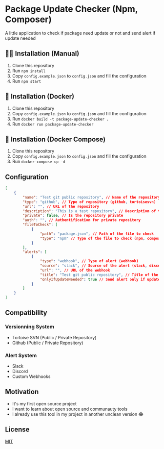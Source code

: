 # Package Update Checker (Npm, Composer)
A little application to check if package need update or not and send alert if update needed

## 💪🏻 Installation (Manual)
1. Clone this repository
2. Run `npm install`
3. Copy `config.example.json` to `config.json` and fill the configuration
4. Run `npm start`

## 🐳 Installation (Docker)
1. Clone this repository
2. Copy `config.example.json` to `config.json` and fill the configuration
3. Run `docker build -t package-update-checker .`
4. Run `docker run package-update-checker`

## 🐳 Installation (Docker Compose)
1. Clone this repository
2. Copy `config.example.json` to `config.json` and fill the configuration
3. Run `docker-compose up -d`

## Configuration
```json
[
	{
		"name": "Test git public repository", // Name of the repository
		"type": "github", // Type of repository (github, tortoisesvn)
		"url": "", // URL of the repository
		"description": "This is a test repository", // Description of the repository
		"private": false, // Is the repository private
		"auth": "", // Authentification for private repository
		"fileToCheck": [
			{
				"path": "package.json", // Path of the file to check
				"type": "npm" // Type of the file to check (npm, composer)
			}
		],
		"alerts": [
			{
				"type": "webhook", // Type of alert (webhook)
				"source": "slack", // Source of the alert (slack, discord)
				"url": "", // URL of the webhook
				"title": "Test git public repository", // Title of the alert
				"onlyIfUpdateNeeded": true // Send alert only if update needed
			}
		]
	}
]
```

## Compatibility

### Versionning System
- Tortoise SVN (Public / Private Repository)
- Github (Public / Private Repository)

### Alert System
- Slack
- Discord
- Custom Webhooks

## Motivation

- It's my first open source project
- I want to learn about open source and communauty tools
- I already use this tool in my project in another unclean version 😂

## License
[MIT](LICENSE)